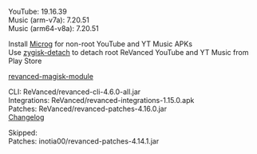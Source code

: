 YouTube: 19.16.39  
Music (arm-v7a): 7.20.51  
Music (arm64-v8a): 7.20.51  

Install [Microg](https://github.com/ReVanced/GmsCore/releases) for non-root YouTube and YT Music APKs  
Use [zygisk-detach](https://github.com/j-hc/zygisk-detach) to detach root ReVanced YouTube and YT Music from Play Store  

[revanced-magisk-module](https://github.com/j-hc/revanced-magisk-module)
  
CLI: ReVanced/revanced-cli-4.6.0-all.jar  
Integrations: ReVanced/revanced-integrations-1.15.0.apk  
Patches: ReVanced/revanced-patches-4.16.0.jar  
[Changelog](https://github.com/ReVanced/revanced-patches/releases/tag/v4.16.0)  

Skipped:  
Patches: inotia00/revanced-patches-4.14.1.jar    
